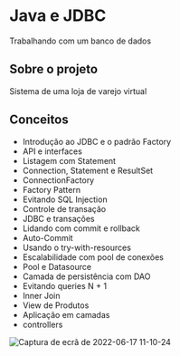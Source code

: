 # Java e JDBC
Trabalhando com um banco de dados

## Sobre o projeto
Sistema de uma loja de varejo virtual

## Conceitos
* Introdução ao JDBC e o padrão Factory
* API e interfaces
* Listagem com Statement
* Connection, Statement e ResultSet
* ConnectionFactory
* Factory Pattern
* Evitando SQL Injection
* Controle de transação
* JDBC e transações
* Lidando com commit e rollback
* Auto-Commit
* Usando o try-with-resources
* Escalabilidade com pool de conexões
* Pool e Datasource
* Camada de persistência com DAO
* Evitando queries N + 1
* Inner Join
* View de Produtos
* Aplicação em camadas
* controllers

![Captura de ecrã de 2022-06-17 11-10-24](https://user-images.githubusercontent.com/78432629/174321883-bc2bc2ae-ba0b-4d36-a0fe-0daa5ade6495.png)
